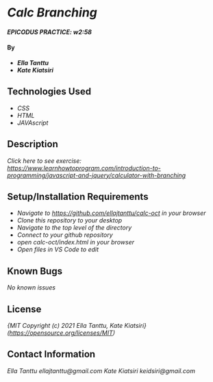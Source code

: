 # _Calc Branching_

#### _EPICODUS PRACTICE: w2:58_

#### By
* _**Ella Tanttu**_
* _**Kate Kiatsiri**_

## Technologies Used

* _CSS_
* _HTML_
* _JAVAscript_

## Description

_Click here to see exercise: https://www.learnhowtoprogram.com/introduction-to-programming/javascript-and-jquery/calculator-with-branching_

## Setup/Installation Requirements

* _Navigate to https://github.com/ellajtanttu/calc-oct in your browser_
* _Clone this repository to your desktop_
* _Navigate to the top level of the directory_
* _Connect to your github repository_
* _open calc-oct/index.html in your browser_
* _Open files in VS Code to edit_

## Known Bugs

_No known issues_

## License

_{MIT Copyright (c) 2021 Ella Tanttu, Kate Kiatsiri}_
_(https://opensource.org/licenses/MIT)_

## Contact Information

_Ella Tanttu ellajtanttu@gmail.com_
_Kate Kiatsiri keidsiri@gmail.com_